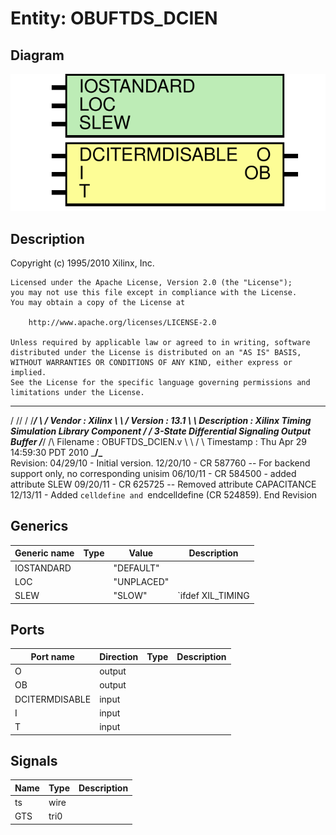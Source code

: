 # Entity: OBUFTDS_DCIEN

## Diagram

![Diagram](OBUFTDS_DCIEN.svg "Diagram")
## Description

   Copyright (c) 1995/2010 Xilinx, Inc.
 
    Licensed under the Apache License, Version 2.0 (the "License");
    you may not use this file except in compliance with the License.
    You may obtain a copy of the License at
 
        http://www.apache.org/licenses/LICENSE-2.0
 
    Unless required by applicable law or agreed to in writing, software
    distributed under the License is distributed on an "AS IS" BASIS,
    WITHOUT WARRANTIES OR CONDITIONS OF ANY KIND, either express or implied.
    See the License for the specific language governing permissions and
    limitations under the License.
   ____  ____
  /   /\/   /
 /___/  \  /    Vendor : Xilinx
 \   \   \/     Version : 13.1
  \   \         Description : Xilinx Timing Simulation Library Component
  /   /                  3-State Differential Signaling Output Buffer
 /___/   /\     Filename : OBUFTDS_DCIEN.v
 \   \  /  \    Timestamp : Thu Apr 29 14:59:30 PDT 2010
  \___\/\___\
 Revision:
    04/29/10 - Initial version.
    12/20/10 - CR 587760 -- For backend support only, no corresponding unisim
    06/10/11 - CR 584500 - added attribute SLEW
    09/20/11 - CR 625725 -- Removed attribute CAPACITANCE
    12/13/11 - Added `celldefine and `endcelldefine (CR 524859).
 End Revision
 
## Generics

| Generic name | Type | Value      | Description        |
| ------------ | ---- | ---------- | ------------------ |
| IOSTANDARD   |      | "DEFAULT"  |                    |
| LOC          |      | "UNPLACED" |                    |
| SLEW         |      | "SLOW"     | `ifdef XIL_TIMING  |
## Ports

| Port name      | Direction | Type | Description |
| -------------- | --------- | ---- | ----------- |
| O              | output    |      |             |
| OB             | output    |      |             |
| DCITERMDISABLE | input     |      |             |
| I              | input     |      |             |
| T              | input     |      |             |
## Signals

| Name | Type | Description |
| ---- | ---- | ----------- |
| ts   | wire |             |
| GTS  | tri0 |             |
